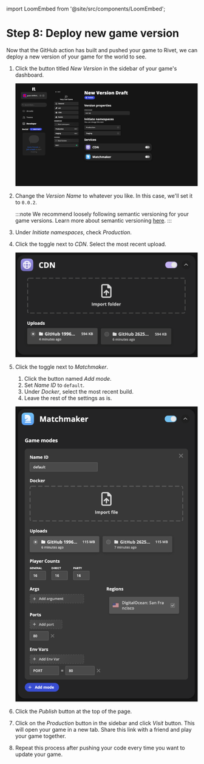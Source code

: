 import LoomEmbed from '@site/src/components/LoomEmbed';

# Step 8: Deploy new game version

<LoomEmbed src="https://www.loom.com/embed/b595a19e34724e4eafd02a7ec88807f5"></LoomEmbed>

Now that the GitHub action has built and pushed your game to Rivet, we can deploy a new version of your game for the world to see.

1. Click the button titled *New Version* in the sidebar of your game's dashboard.
    
    ![Step%208%20Deploy%20new%20game%20version%2016da3e09129a454db9ffa20f69d1a61a/Untitled.png](Step%208%20Deploy%20new%20game%20version%2016da3e09129a454db9ffa20f69d1a61a/Untitled.png)
    
2. Change the *Version Name* to whatever you like. In this case, we'll set it to `0.0.2`.
    
    :::note
    We recommend loosely following semantic versioning for your game versions. Learn more about semantic versioning [here](https://en.wikipedia.org/wiki/Software_versioning).
    :::
    
3. Under *Initiate namespaces*, check *Production*.
4. Click the toggle next to *CDN*. Select the most recent upload.
    
    ![Step%208%20Deploy%20new%20game%20version%2016da3e09129a454db9ffa20f69d1a61a/Untitled%201.png](Step%208%20Deploy%20new%20game%20version%2016da3e09129a454db9ffa20f69d1a61a/Untitled%201.png)
    
5. Click the toggle next to *Matchmaker*.
    1. Click the button named *Add mode*.
    2. Set *Name ID* to `default`.
    3. Under *Docker*, select the most recent build.
    4. Leave the rest of the settings as is.
    
    ![Step%208%20Deploy%20new%20game%20version%2016da3e09129a454db9ffa20f69d1a61a/Untitled%202.png](Step%208%20Deploy%20new%20game%20version%2016da3e09129a454db9ffa20f69d1a61a/Untitled%202.png)
    
6. Click the *Publish* button at the top of the page.
7. Click on the *Production* button in the sidebar and click *Visit* button. This will open your game in a new tab. Share this link with a friend and play your game together.
8. Repeat this process after pushing your code every time you want to update your game.
